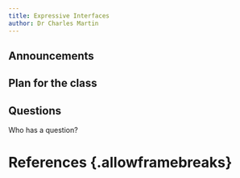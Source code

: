 ```yaml
---
title: Expressive Interfaces
author: Dr Charles Martin
---
```


## Announcements

## Plan for the class

## Questions

Who has a question?

# References {.allowframebreaks}
